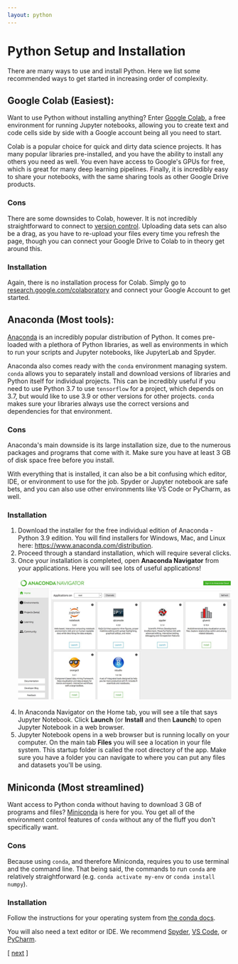 ```yaml
---
layout: python
---
```


# Python Setup and Installation

There are many ways to use and install Python. Here we list some recommended ways to get started in increasing order of complexity.

## Google Colab (Easiest):

<!-- ![colab](/assets/images/python/setup-install/Colab.webp) -->
<!-- <img src="/assets/images/python/setup-install/Colab.webp" alt="colab" width="200"/> -->

Want to use Python without installing anything? Enter [Google Colab](https://research.google.com/colaboratory/), a free environment for running Jupyter notebooks, allowing you to create text and code cells side by side with a Google account being all you need to start. 

Colab is a popular choice for quick and dirty data science projects. It has many popular libraries pre-installed, and you have the ability to install any others you need as well. You even have access to Google's GPUs for free, which is great for many deep learning pipelines. Finally, it is incredibly easy to share your notebooks, with the same sharing tools as other Google Drive products.

### Cons

There are some downsides to Colab, however. It is not incredibly straightforward to connect to [version control](/git/). Uploading data sets can also be a drag, as you have to re-upload your files every time you refresh the page, though you can connect your Google Drive to Colab to in theory get around this. 

### Installation

Again, there is no installation process for Colab. Simply go to [research.google.com/colaboratory](https://research.google.com/colaboratory/) and connect your Google Account to get started.


## Anaconda (Most tools):

[Anaconda](https://www.anaconda.com/products/distribution) is an incredibly popular distribution of Python. It comes pre-loaded with a plethora of Python libraries, as well as environments in which to run your scripts and Jupyter notebooks, like JupyterLab and Spyder.

Anaconda also comes ready with the `conda` environment managing system. `conda` allows you to separately install and download versions of libraries and Python itself for individual projects. This can be incredibly useful if you need to use Python 3.7 to use `tensorflow` for a project, which depends on 3.7, but would like to use 3.9 or other versions for other projects. `conda` makes sure your libraries always use the correct versions and dependencies for that environment.

### Cons

Anaconda's main downside is its large installation size, due to the numerous packages and programs that come with it. Make sure you have at least 3 GB of disk space free before you install.

With everything that is installed, it can also be a bit confusing which editor, IDE, or environment to use for the job. Spyder or Jupyter notebook are safe bets, and you can also use other environments like VS Code or PyCharm, as well.

### Installation
1.   Download the installer for the free individual edition of Anaconda - Python 3.9 edition.  You will find installers for Windows, Mac, and Linux here:  <https://www.anaconda.com/distribution>.
2.   Proceed through a standard installation, which will require several clicks.  
3.   Once your installation is completed, open **Anaconda Navigator** from your applications. Here you will see lots of useful applications!<br><br>
![anaconda navigator](/assets/images/python/setup-install/anaconda_nav.jpeg) <br><br>
4. In Anaconda Navigator on the Home tab, you will see a tile that says Jupyter Notebook. Click **Launch** (or **Install** and then **Launch**) to open Jupyter Notebook in a web browser.  
5. Jupyter Notebook opens in a web browser but is running locally on your computer.  On the main tab **Files** you will see a location in your file system. This startup folder is called the root directory of the app. Make sure you have a folder you can navigate to where you can put any files and datasets you'll be using. 

## Miniconda (Most streamlined)

Want access to Python conda without having to download 3 GB of programs and files? [Miniconda](https://docs.conda.io/en/latest/miniconda.html) is here for you. You get all of the environment control features of `conda` without any of the fluff you don't specifically want. 

### Cons

Because using `conda`, and therefore Miniconda, requires you to use terminal and the command line. That being said, the commands to run `conda` are relatively straightforward (e.g. `conda activate my-env` or `conda install numpy`).

### Installation

Follow the instructions for your operating system from [the conda docs](https://conda.io/projects/conda/en/latest/user-guide/install/index.html).

You will also need a text editor or IDE. We recommend [Spyder](https://www.spyder-ide.org/), [VS Code](https://code.visualstudio.com/), or [PyCharm](https://www.jetbrains.com/pycharm/).

<span class="lesson">
    [&nbsp;<a href="/python/jupyter">next</a>&nbsp;] 
</span>